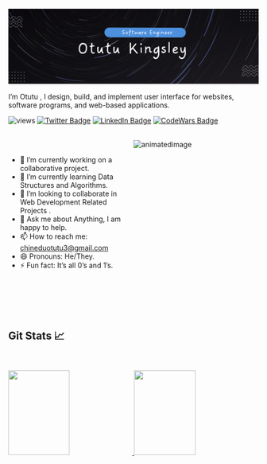 ![Otutu's GitHub Banner](./image-banner.png)

I’m Otutu , I design, build, and implement user interface for websites, software programs, and web-based applications.

![views](https://views-badge.glitch.me/badge?page_id=otutukingsley)
[![Twitter Badge](https://img.shields.io/badge/Twitter-Profile-informational?style=flat&logo=twitter&logoColor=white&color=1CA2F1)](https://twitter.com/tutuMantutu)
[![LinkedIn Badge](https://img.shields.io/badge/LinkedIn-Profile-informational?style=flat&logo=linkedin&logoColor=white&color=0D76A8)](https://www.linkedin.com/in/otutu-chinedu-2a5b30195/)
[![CodeWars Badge](https://img.shields.io/badge/CodeWars-Profile-informational?style=flat&logo=codewars&logoColor=white&color=red)](https://www.codewars.com/users/otutukingsley)


<br>
<img align="right" width="50%" height="350px" src="https://i.ibb.co/b2s4dQp/animation-500-kxa883sd.gif" alt="animatedimage" border="0" margin-top="-20px">
<br>

- 🔭 I’m currently working on a collaborative project.
- 🌱 I’m currently learning Data Structures and Algorithms.
- 👯 I’m looking to collaborate in Web Development Related Projects .
- 💬 Ask me about Anything, I am happy to help.
- 📫 How to reach me: chineduotutu3@gmail.com
- 😄 Pronouns: He/They.
- ⚡ Fun fact: It’s all 0’s and 1’s.

<br clear="right"/>

## Git Stats &#x1f4c8;

<br>
<p align="left">
  <a href="https://git.io/streak-stats">
  <img width="49.5%" height="170px" src="https://github-readme-stats.vercel.app/api/top-langs/?username=otutukingsley&layout=compact&title_color=5BCDEC&text_color=FFFEFE&hide=HTML&icon_color=4AB197&bg_color=0D1117" />
  <img width="49.5%" height="170px" src="http://github-readme-streak-stats.herokuapp.com?user=otutukingsley&theme=react&date_format=M%20j%5B%2C%20Y%5D&fire=FFFEFE&currStreakNum=FFFEFE&dates=FFFEFE&background=0D1117&ring=5BCDEC&sideNums=FFFEFE" />
  </a>
</p>
<br>
